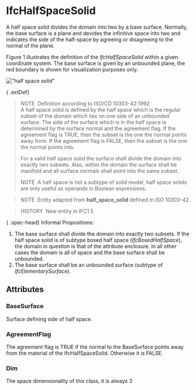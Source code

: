 # IfcHalfSpaceSolid

A half space solid divides the domain into two by a base surface. Normally, the base surface is a plane and devides the infinitive space into two and indicates the side of the half-space by agreeing or disagreeing to the normal of the plane.

Figure 1 illustrates the definition of the _IfcHalfSpaceSolid_ within a given coordinate system. The base surface is given by an unbounded plane, the red boundary is shown for visualization purposes only.

!["half space solid"](../../../../../../figures/ifchalfspacesolid-layout1.gif "Figure 1 &mdash; Half space solid geometry")

{ .extDef}
> NOTE&nbsp; Definition according to ISO/CD 10303-42:1992  
> A half space solid is defined by the half space which is the regular subset of the domain which lies on one side of an unbounded surface. The side of the surface which is in the half space is determined by the surface normal and the agreement flag. If the agreement flag is TRUE, then the subset is the one the normal points away from. If the agreement flag is FALSE, then the subset is the one the normal points into.  
>   
> For a valid half space solid the surface shall divide the domain into exactly two subsets. Also, within the domain the surface shall be manifold and all surface normals shall point into the same subset.  
>   
> NOTE&nbsp; A half space is not a subtype of solid model, half space solids are only useful as operands in Boolean expressions.

> NOTE&nbsp; Entity adapted from **half_space_solid** defined in ISO 10303-42.

> HISTORY&nbsp; New entity in IFC1.5

{ .spec-head}
Informal Propositions:

1. The base surface shall divide the domain into exactly two subsets. If the half space solid is of subtype boxed half space (_IfcBoxedHalfSpace_), the domain in question is that of the attribute enclosure. In all other cases the domain is all of space and the base surface shall be unbounded.
2. The base surface shall be an unbounded surface (subtype of _IfcElementarySurface_).

## Attributes

### BaseSurface
Surface defining side of half space.

### AgreementFlag
The agreement flag is TRUE if the normal to the BaseSurface points away from the material of the IfcHalfSpaceSolid. Otherwise it is FALSE.

### Dim
The space dimensionality of this class, it is always 3
